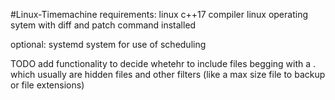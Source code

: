 #Linux-Timemachine
requirements:
linux c++17 compiler
linux operating sytem with diff and patch command installed 


optional:
systemd system for use of scheduling 



TODO
add functionality to decide whetehr to include files begging with a . 
which usually are hidden files
and other filters (like a max size file to backup or file extensions)

